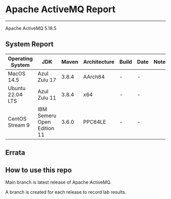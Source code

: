# Apache ActiveMQ Report
--- 

Apache ActiveMQ 5.18.5

## System Report

| Operating System    | JDK       | Maven | Architecture | Build | Date  | Notes |
|---------------------|-----------|-------|--------------|-------|-------|-------|
| MacOS 14.5          | Azul Zulu 17   | 3.8.4 | AArch64      | - | - | |
| Ubuntu 22.04 LTS    | Azul Zulu 11   | 3.8.4 | x64      | - | - | |
| CentOS Stream 9     | IBM Semeru Open Edition 11 | 3.6.0 | PPC64LE      | - | - | |


## Errata


## How to use this repo

Main branch is latest release of Apache ActiveMQ.

A branch is created for each release to record lab results.
